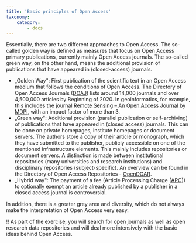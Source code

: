 ```yaml
---
title: 'Basic principles of Open Access'
taxonomy:
    category:
        - docs
---
```


Essentially, there are two different approaches to Open Access. The so-called golden way is defined as measures that focus on Open Access primary publications, currently mainly Open Access journals. The so-called green way, on the other hand, means the additional provision of publications that have appeared in (closed-access) journals.

* „Golden Way": First publication of the scientific text in an Open Access medium that follows the conditions of Open Access. The Directory of Open Access Journals ([DOAJ](https://doaj.org/)) lists around 14,000 journals and over 4,500,000 articles by Beginning of 2020. In geoinformatics, for example, this includes the journal [Remote Sensing – An Open Access Journal by MDPI](http://www.mdpi.com/journal/remotesensing), with an impact factor of more than 3. 
* „Green way": Additional provision (parallel publication or self-archiving) of publications that have appeared in (closed access) journals. This can be done on private homepages, institute homepages or document servers. The authors store a copy of their article or monograph, which they have submitted to the publisher, publicly accessible on one of the mentioned infrastructure elements. This mainly includes repositories or document servers. A distinction is made between institutional repositories (many universities and research institutions) and disciplinary repositories (subject-specific). An overview can be found in the Directory of Open Access Repositories - [OpenDOAR](http://www.opendoar.org/).
* „Hybrid way": The payment of a fee (Article Processing Charge ([APC](https://de.wikipedia.org/wiki/Open_Access#Publikationsgebühren))) to optionally exempt an article already published by a publisher in a closed access journal is controversial.

In addition, there is a greater grey area and diversity, which do not always make the interpretation of Open Access very easy.

!! As part of the exercise, you will search for open journals as well as open research data repositories and will deal more intensively with the basic ideas behind Open Access.

